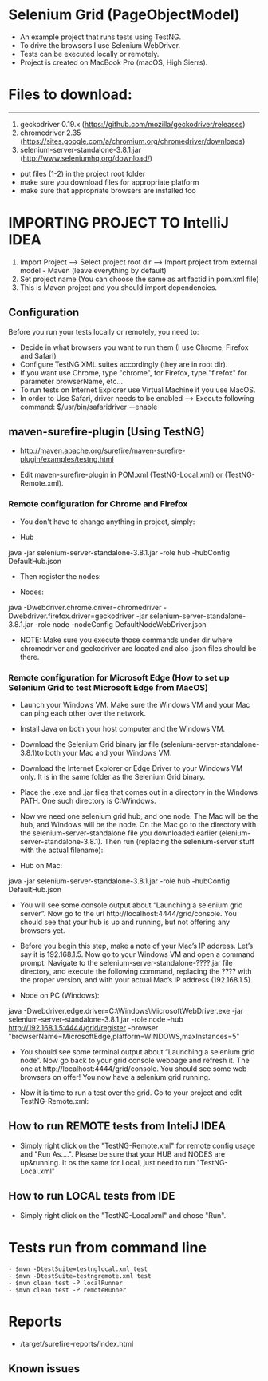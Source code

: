 # Selenium Grid (PageObjectModel)

- An example project that runs tests using TestNG.
- To drive the browsers I use Selenium WebDriver.
- Tests can be executed locally or remotely.
- Project is created on MacBook Pro (macOS, High Sierrs).

# Files to download:
*****************************
1. geckodriver 0.19.x (https://github.com/mozilla/geckodriver/releases)
2. chromedriver 2.35 (https://sites.google.com/a/chromium.org/chromedriver/downloads)
3. selenium-server-standalone-3.8.1.jar (http://www.seleniumhq.org/download/)

- put files (1-2) in the project root folder
- make sure you download files for appropriate platform
- make sure that appropriate browsers are installed too 

# IMPORTING PROJECT TO IntelliJ IDEA
1. Import Project --> Select project root dir --> Import project from external model - Maven (leave everything by default)
2. Set project name (You can choose the same as artifactid in pom.xml file)
3. This is Maven project and you should import dependencies.

## Configuration
Before you run your tests locally or remotely, you need to:

* Decide in what browsers you want to run them (I use Chrome, Firefox and Safari) 
* Configure TestNG XML suites accordingly (they are in root dir).
* If you want use Chrome, type "chrome", for Firefox, type "firefox" for parameter browserName, etc...
* To run tests on Internet Explorer use Virtual Machine if you use MacOS.
* In order to Use Safari, driver needs to be enabled --> Execute following command:
  $/usr/bin/safaridriver --enable

## maven-surefire-plugin (Using TestNG)
- http://maven.apache.org/surefire/maven-surefire-plugin/examples/testng.html
* Edit maven-surefire-plugin in POM.xml (<suiteXmlFile>TestNG-Local.xml</suiteXmlFile>) or (<suiteXmlFile>TestNG-Remote.xml</suiteXmlFile>).


### Remote configuration for Chrome and Firefox
- You don't have to change anything in project, simply:

- Hub

java -jar selenium-server-standalone-3.8.1.jar -role hub -hubConfig DefaultHub.json

- Then register the nodes:

- Nodes:

java -Dwebdriver.chrome.driver=chromedriver -Dwebdriver.firefox.driver=geckodriver -jar selenium-server-standalone-3.8.1.jar -role node -nodeConfig DefaultNodeWebDriver.json

- NOTE: Make sure you execute those commands under dir where chromedriver and geckodriver are located and also .json files should be there.


### Remote configuration for Microsoft Edge (How to set up Selenium Grid to test Microsoft Edge from MacOS)
- Launch your Windows VM. Make sure the Windows VM and your Mac can ping each other over the network.
- Install Java on both your host computer and the Windows VM.
- Download the Selenium Grid binary jar file (selenium-server-standalone-3.8.1)to both your Mac and your Windows VM. 
- Download the Internet Explorer or Edge Driver to your Windows VM only. It is in the same folder as the Selenium Grid binary.
- Place the .exe and .jar files that comes out in a directory in the Windows PATH. One such directory is C:\Windows\.
- Now we need one selenium grid hub, and one node. The Mac will be the hub, and Windows will be the node. 
  On the Mac go to the directory with the selenium-server-standalone file you downloaded earlier (elenium-server-standalone-3.8.1).
  Then run (replacing the selenium-server stuff with the actual filename):

- Hub on Mac:

java -jar selenium-server-standalone-3.8.1.jar -role hub -hubConfig DefaultHub.json

- You will see some console output about “Launching a selenium grid server”. Now go to the url http://localhost:4444/grid/console. You should see that your hub is up and running, but not offering any browsers yet.

- Before you begin this step, make a note of your Mac’s IP address. Let’s say it is 192.168.1.5. 
  Now go to your Windows VM and open a command prompt. Navigate to the selenium-server-standalone-????.jar file directory, and execute the following command, replacing the ???? with the proper version, and  with your actual Mac’s IP address (192.168.1.5).

- Node on PC (Windows):

java -Dwebdriver.edge.driver=C:\Windows\MicrosoftWebDriver.exe -jar selenium-server-standalone-3.8.1.jar -role node -hub http://192.168.1.5:4444/grid/register -browser "browserName=MicrosoftEdge,platform=WINDOWS,maxInstances=5"

- You should see some terminal output about “Launching a selenium grid node”. Now go back to your grid console webpage and refresh it. The one at http://localhost:4444/grid/console. You should see some web browsers on offer! You now have a selenium grid running.

- Now it is time to run a test over the grid. Go to your project and edit TestNG-Remote.xml:
  <parameter name="browserName" value="edge" />


## How to run REMOTE tests from InteliJ IDEA
- Simply right click on the "TestNG-Remote.xml" for remote config usage and "Run As....".
Please be sure that your HUB and NODES are up&running.
It os the same for Local, just need to run "TestNG-Local.xml"

## How to run LOCAL tests from IDE
- Simply right click on the "TestNG-Local.xml" and chose "Run".

# Tests run from command line
    - $mvn -DtestSuite=testnglocal.xml test
    - $mvn -DtestSuite=testngremote.xml test
    - $mvn clean test -P localRunner
    - $mvn clean test -P remoteRunner

# Reports
- /target/surefire-reports/index.html

## Known issues


